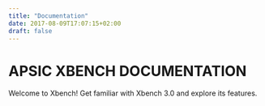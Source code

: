 ```yaml
---
title: "Documentation"
date: 2017-08-09T17:07:15+02:00
draft: false
---
```

# APSIC XBENCH DOCUMENTATION

Welcome to Xbench! Get familiar with Xbench 3.0 and explore its features.
